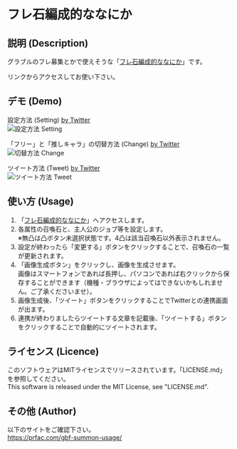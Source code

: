 # フレ石編成的ななにか

## 説明 (Description)
グラブルのフレ募集とかで使えそうな「[フレ石編成的ななにか](https://prfac.com/gbf/summon/)」です。

リンクからアクセスしてお使い下さい。

## デモ (Demo)
設定方法 (Setting)
[by Twitter](https://twitter.com/micelle9/status/854295977867358208)  
![設定方法 Setting](https://prfac.com/wp-content/uploads/2017/07/gif-bb0d5ca030.gif)

「フリー」と「推しキャラ」の切替方法 (Change)
[by Twitter](https://twitter.com/micelle9/status/859320723084410880)  
![切替方法 Change](https://prfac.com/wp-content/uploads/2017/07/gif-b6238bf97c.gif)

ツイート方法 (Tweet)
[by Twitter](https://twitter.com/micelle9/status/881114761114533888)  
![ツイート方法 Tweet](https://prfac.com/wp-content/uploads/2017/07/gif-0be337aad0.gif)

## 使い方 (Usage)
1. 「[フレ石編成的ななにか](https://prfac.com/gbf/summon/)」へアクセスします。
2. 各属性の召喚石と、主人公のジョブ等を設定します。  
   ※無凸は凸ボタン未選択状態です。4凸は該当召喚石以外表示されません。
3. 設定が終わったら「変更する」ボタンをクリックすることで、召喚石の一覧が更新されます。
4. 「画像生成ボタン」をクリックし、画像を生成させます。  
   画像はスマートフォンであれば長押し、パソコンであれば右クリックから保存することができます（機種・ブラウザによってはできないかもしれません。ご了承くださいませ）。
5. 画像生成後、「ツイート」ボタンをクリックすることでTwitterとの連携画面が出ます。
6. 連携が終わりましたらツイートする文章を記載後、「ツイートする」ボタンをクリックすることで自動的にツイートされます。

## ライセンス (Licence)
このソフトウェアはMITライセンスでリリースされています。「LICENSE.md」を参照してください。  
This software is released under the MIT License, see "LICENSE.md".

## その他 (Author)
以下のサイトをご確認下さい。  
<https://prfac.com/gbf-summon-usage/>

